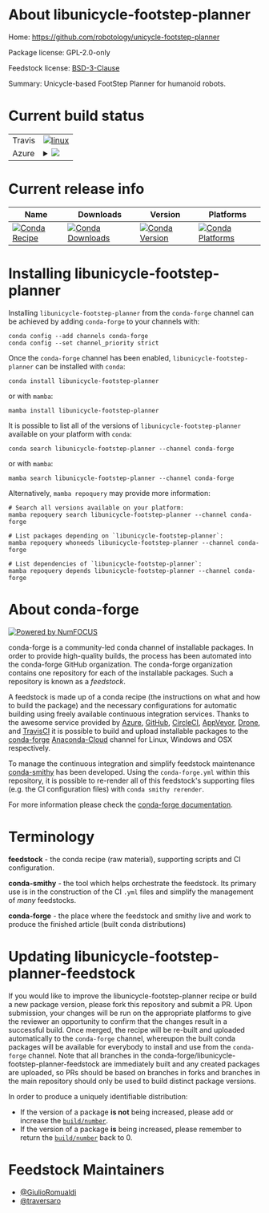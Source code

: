 About libunicycle-footstep-planner
==================================

Home: https://github.com/robotology/unicycle-footstep-planner

Package license: GPL-2.0-only

Feedstock license: [BSD-3-Clause](https://github.com/conda-forge/libunicycle-footstep-planner-feedstock/blob/main/LICENSE.txt)

Summary: Unicycle-based FootStep Planner for humanoid robots.

Current build status
====================


<table><tr>
    <td>Travis</td>
    <td>
      <a href="https://app.travis-ci.com/conda-forge/libunicycle-footstep-planner-feedstock">
        <img alt="linux" src="https://img.shields.io/travis/com/conda-forge/libunicycle-footstep-planner-feedstock/main.svg?label=Linux">
      </a>
    </td>
  </tr>
    
  <tr>
    <td>Azure</td>
    <td>
      <details>
        <summary>
          <a href="https://dev.azure.com/conda-forge/feedstock-builds/_build/latest?definitionId=17702&branchName=main">
            <img src="https://dev.azure.com/conda-forge/feedstock-builds/_apis/build/status/libunicycle-footstep-planner-feedstock?branchName=main">
          </a>
        </summary>
        <table>
          <thead><tr><th>Variant</th><th>Status</th></tr></thead>
          <tbody><tr>
              <td>linux_64</td>
              <td>
                <a href="https://dev.azure.com/conda-forge/feedstock-builds/_build/latest?definitionId=17702&branchName=main">
                  <img src="https://dev.azure.com/conda-forge/feedstock-builds/_apis/build/status/libunicycle-footstep-planner-feedstock?branchName=main&jobName=linux&configuration=linux%20linux_64_" alt="variant">
                </a>
              </td>
            </tr><tr>
              <td>linux_aarch64</td>
              <td>
                <a href="https://dev.azure.com/conda-forge/feedstock-builds/_build/latest?definitionId=17702&branchName=main">
                  <img src="https://dev.azure.com/conda-forge/feedstock-builds/_apis/build/status/libunicycle-footstep-planner-feedstock?branchName=main&jobName=linux&configuration=linux%20linux_aarch64_" alt="variant">
                </a>
              </td>
            </tr><tr>
              <td>linux_ppc64le</td>
              <td>
                <a href="https://dev.azure.com/conda-forge/feedstock-builds/_build/latest?definitionId=17702&branchName=main">
                  <img src="https://dev.azure.com/conda-forge/feedstock-builds/_apis/build/status/libunicycle-footstep-planner-feedstock?branchName=main&jobName=linux&configuration=linux%20linux_ppc64le_" alt="variant">
                </a>
              </td>
            </tr><tr>
              <td>osx_64</td>
              <td>
                <a href="https://dev.azure.com/conda-forge/feedstock-builds/_build/latest?definitionId=17702&branchName=main">
                  <img src="https://dev.azure.com/conda-forge/feedstock-builds/_apis/build/status/libunicycle-footstep-planner-feedstock?branchName=main&jobName=osx&configuration=osx%20osx_64_" alt="variant">
                </a>
              </td>
            </tr><tr>
              <td>osx_arm64</td>
              <td>
                <a href="https://dev.azure.com/conda-forge/feedstock-builds/_build/latest?definitionId=17702&branchName=main">
                  <img src="https://dev.azure.com/conda-forge/feedstock-builds/_apis/build/status/libunicycle-footstep-planner-feedstock?branchName=main&jobName=osx&configuration=osx%20osx_arm64_" alt="variant">
                </a>
              </td>
            </tr><tr>
              <td>win_64</td>
              <td>
                <a href="https://dev.azure.com/conda-forge/feedstock-builds/_build/latest?definitionId=17702&branchName=main">
                  <img src="https://dev.azure.com/conda-forge/feedstock-builds/_apis/build/status/libunicycle-footstep-planner-feedstock?branchName=main&jobName=win&configuration=win%20win_64_" alt="variant">
                </a>
              </td>
            </tr>
          </tbody>
        </table>
      </details>
    </td>
  </tr>
</table>

Current release info
====================

| Name | Downloads | Version | Platforms |
| --- | --- | --- | --- |
| [![Conda Recipe](https://img.shields.io/badge/recipe-libunicycle--footstep--planner-green.svg)](https://anaconda.org/conda-forge/libunicycle-footstep-planner) | [![Conda Downloads](https://img.shields.io/conda/dn/conda-forge/libunicycle-footstep-planner.svg)](https://anaconda.org/conda-forge/libunicycle-footstep-planner) | [![Conda Version](https://img.shields.io/conda/vn/conda-forge/libunicycle-footstep-planner.svg)](https://anaconda.org/conda-forge/libunicycle-footstep-planner) | [![Conda Platforms](https://img.shields.io/conda/pn/conda-forge/libunicycle-footstep-planner.svg)](https://anaconda.org/conda-forge/libunicycle-footstep-planner) |

Installing libunicycle-footstep-planner
=======================================

Installing `libunicycle-footstep-planner` from the `conda-forge` channel can be achieved by adding `conda-forge` to your channels with:

```
conda config --add channels conda-forge
conda config --set channel_priority strict
```

Once the `conda-forge` channel has been enabled, `libunicycle-footstep-planner` can be installed with `conda`:

```
conda install libunicycle-footstep-planner
```

or with `mamba`:

```
mamba install libunicycle-footstep-planner
```

It is possible to list all of the versions of `libunicycle-footstep-planner` available on your platform with `conda`:

```
conda search libunicycle-footstep-planner --channel conda-forge
```

or with `mamba`:

```
mamba search libunicycle-footstep-planner --channel conda-forge
```

Alternatively, `mamba repoquery` may provide more information:

```
# Search all versions available on your platform:
mamba repoquery search libunicycle-footstep-planner --channel conda-forge

# List packages depending on `libunicycle-footstep-planner`:
mamba repoquery whoneeds libunicycle-footstep-planner --channel conda-forge

# List dependencies of `libunicycle-footstep-planner`:
mamba repoquery depends libunicycle-footstep-planner --channel conda-forge
```


About conda-forge
=================

[![Powered by
NumFOCUS](https://img.shields.io/badge/powered%20by-NumFOCUS-orange.svg?style=flat&colorA=E1523D&colorB=007D8A)](https://numfocus.org)

conda-forge is a community-led conda channel of installable packages.
In order to provide high-quality builds, the process has been automated into the
conda-forge GitHub organization. The conda-forge organization contains one repository
for each of the installable packages. Such a repository is known as a *feedstock*.

A feedstock is made up of a conda recipe (the instructions on what and how to build
the package) and the necessary configurations for automatic building using freely
available continuous integration services. Thanks to the awesome service provided by
[Azure](https://azure.microsoft.com/en-us/services/devops/), [GitHub](https://github.com/),
[CircleCI](https://circleci.com/), [AppVeyor](https://www.appveyor.com/),
[Drone](https://cloud.drone.io/welcome), and [TravisCI](https://travis-ci.com/)
it is possible to build and upload installable packages to the
[conda-forge](https://anaconda.org/conda-forge) [Anaconda-Cloud](https://anaconda.org/)
channel for Linux, Windows and OSX respectively.

To manage the continuous integration and simplify feedstock maintenance
[conda-smithy](https://github.com/conda-forge/conda-smithy) has been developed.
Using the ``conda-forge.yml`` within this repository, it is possible to re-render all of
this feedstock's supporting files (e.g. the CI configuration files) with ``conda smithy rerender``.

For more information please check the [conda-forge documentation](https://conda-forge.org/docs/).

Terminology
===========

**feedstock** - the conda recipe (raw material), supporting scripts and CI configuration.

**conda-smithy** - the tool which helps orchestrate the feedstock.
                   Its primary use is in the construction of the CI ``.yml`` files
                   and simplify the management of *many* feedstocks.

**conda-forge** - the place where the feedstock and smithy live and work to
                  produce the finished article (built conda distributions)


Updating libunicycle-footstep-planner-feedstock
===============================================

If you would like to improve the libunicycle-footstep-planner recipe or build a new
package version, please fork this repository and submit a PR. Upon submission,
your changes will be run on the appropriate platforms to give the reviewer an
opportunity to confirm that the changes result in a successful build. Once
merged, the recipe will be re-built and uploaded automatically to the
`conda-forge` channel, whereupon the built conda packages will be available for
everybody to install and use from the `conda-forge` channel.
Note that all branches in the conda-forge/libunicycle-footstep-planner-feedstock are
immediately built and any created packages are uploaded, so PRs should be based
on branches in forks and branches in the main repository should only be used to
build distinct package versions.

In order to produce a uniquely identifiable distribution:
 * If the version of a package **is not** being increased, please add or increase
   the [``build/number``](https://docs.conda.io/projects/conda-build/en/latest/resources/define-metadata.html#build-number-and-string).
 * If the version of a package **is** being increased, please remember to return
   the [``build/number``](https://docs.conda.io/projects/conda-build/en/latest/resources/define-metadata.html#build-number-and-string)
   back to 0.

Feedstock Maintainers
=====================

* [@GiulioRomualdi](https://github.com/GiulioRomualdi/)
* [@traversaro](https://github.com/traversaro/)

